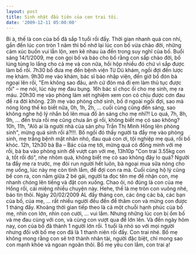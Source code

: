 ```yaml
---
layout: post
title: Sinh nhật đầu tiên của con trai tôi.
date: '2009-12-11 05:00:00'
---
```


Bi à, thế là con của bố đã sắp 1 tuổi rồi đấy. Thời gian nhanh quá con nhỉ, gần đến lúc con tròn 1 năm thì bố nhớ lại lúc con bố vừa chào đời, những cảm xúc buồn vui lẫn lộn, xen kẽ nhau ùa đến trong suy nghĩ của bố.
Buổi sáng 14/1/2009, mẹ con gọi bố và báo cho bố rằng con sắp chào đời, bố lúng túng lo lắng cho cả mẹ và con nữa, hồi hộp nhiều đó chứ vì sắp được làm bố rồi. 7h30 bố đưa mẹ đến bệnh viện Từ Dũ khám, ngồi đợi đến lược mẹ khám. 9h30 mẹ vào khám, bác sĩ bảo nhập viện, đến giờ bố đón bà ngoại lên rồi, "Em không sao đâu, anh cứ đón má đi em làm thủ tục được rồi" – mẹ nói, lúc này mẹ đau bụng. 16h bác sĩ chọc ối cho mẹ sinh, mẹ ra máu. 20h30 mẹ vào phòng làm xét nghiệm xem con có chịu được cơn đau để ra đời không. 23h mẹ vào phòng chờ sinh, bố ở ngoài ngồi đợi, sao mà nóng lòng thế ko biết nữa, 0h, 1h, 2h, … cuối cùng cũng đến sáng, sao không nghe hộ lý nhắn bố lên mua đồ ăn sáng cho mẹ nhỉ?! Lo quá, 7h, 8h, 9h, … đến trưa rồi mẹ cũng chưa ăn gì rồi, không biết mẹ có sao không? 10h, 11h, "Alô ai là người nhà của sản phụ Trần Thị Minh Hồng lên phòng sinh", mừng quá sinh rồi á?!!!. Bố ngồi đó thấy người ta đẩy mẹ vào phòng sinh, mẹ trắng bệnh mặt nhăn nhó, đau quá con ơi, tội nghiệp mẹ quá, rồi bố khóc. 12h, 12h30 bà Ba – Bác của mẹ tới, mừng quá có đồng minh với mẹ rồi, bà ba vào phòng sinh để vượt cạn với mẹ, 13h10p "Con trai 3.55kg con à, tốt rồi đó", nhẹ nhõm quá, không biết mẹ có sao không đây lo quá? Người ta đẩy mẹ ra trước, mẹ đói run người hết luôn, bà ngoại mua sữa nóng cho mẹ uống, lúc này mẹ còn tỉnh lắm, để đợi con ra mà. Cuối cùng hộ lý cũng bế con ra, con nằm giữa 2 bé gái, người ta đọc tên mẹ để nhận con, mẹ nhanh chóng lên tiếng và đặt con xuống. Chao ôi, nó đúng là con của mẹ Hồng rồi, cái miệng nhiều chuyện này. Hehe, thế là mẹ tròn con vuông nhé, báo tin thôi.
Ngày 20/02/2009 AL đầy tháng con, các ông các bà, các bạn của bố, của mẹ, … rất nhiều người đều đến để thăm con và mừng con được 1 tháng đấy.
Khoảng thời gian tiếp theo là cả một chuỗi hạnh phúc của bố mẹ, nhìn con lớn, nhìn con cười, … vui lắm. Nhưng những lúc con bị ốm bố và mẹ đau cùng với con, và cùng con vượt qua để lớn lên.
Và đến ngày hôm nay, con của bố đã thành 1 người lớn rồi. 1 tuổi là nhỏ so với mọi người nhưng đối với bố mẹ con đã là 1 thanh niên rồi đấy. Con trai nhé.
Bố mẹ không mong rằng con sẽ trở thành nhân tài, người đặc biệt, chỉ mong sao con mạnh khỏe và ngoan ngoãn thôi.
Bố mẹ yêu con lắm, con trai ạ!